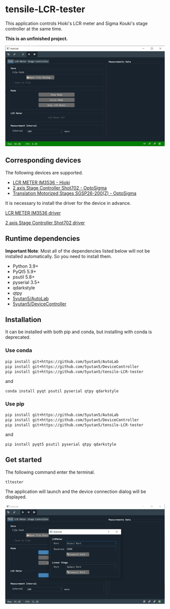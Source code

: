 # tensile-LCR-tester
This application controls Hioki's LCR meter and Sigma Kouki's stage controller at the same time.

**This is an unfinished project.**

![Main Application Window](image/Main_application_window.png)

## Corresponding devices

The following devices are supported.

- [LCR METER IM3536 - Hioki](https://www.hioki.com/en/products/detail/?product_key=5824)
- [2 axis Stage Controller Shot702 - OptoSigma](https://www.global-optosigma.com/en_jp/Catalogs/gno/?from=page&pnoname=SHOT-702&ccode=W9045&dcode=&gnoname=SHOT-702)
- [Translation Motorized Stages SGSP26-200(Z) - OptoSigma](https://www.global-optosigma.com/en_jp/Catalogs/gno/?from=page&pnoname=SGSP26-%28Z%29&ccode=W9016&dcode=&gnoname=SGSP26-200%28Z%29)

It is necessary to install the driver for the device in advance.

[LCR METER IM3536 driver](https://www.hioki.com/en/support/versionup/detail/?downloadid=380)

[2 axis Stage Controller Shot702 driver](https://www.global-optosigma.com/en_jp/software/sample_en.html)

## Runtime dependencies

**Important Note**: Most all of the dependencies listed below will not be installed automatically. So you need to install them.

- Python 3.9+
- PyQt5 5.9+
- psutil 5.8+
- pyserial 3.5+
- qdarkstyle
- qtpy
- [5yutan5/AutoLab](https://github.com/5yutan5/AutoLab)
- [5yutan5/DeviceController](https://github.com/5yutan5/DeviceController)

## Installation

It can be installed with both pip and conda, but installing with conda is deprecated.

### Use conda

```
pip install git+https://github.com/5yutan5/AutoLab
pip install git+https://github.com/5yutan5/DeviceController
pip install git+https://github.com/5yutan5/tensile-LCR-tester
```
and
```
conda install pyqt psutil pyserial qtpy qdarkstyle
```

### Use pip

```
pip install git+https://github.com/5yutan5/AutoLab
pip install git+https://github.com/5yutan5/DeviceController
pip install git+https://github.com/5yutan5/tensile-LCR-tester
```
and
```
pip install pyqt5 psutil pyserial qtpy qdarkstyle
```

## Get started

The following command enter the terminal.

```
tltester
```

The application will launch and the device connection dialog will be displayed.

![Application start window](image/Application_start_window.png)
